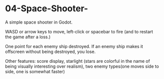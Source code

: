 # 04-Space-Shooter-
A simple space shooter in Godot.

WASD or arrow keys to move, left-click or spacebar to fire (and to restart the game after a loss.)

One point for each enemy ship destroyed. If an enemy ship makes it offscreen without being destroyed, you lose.

Other features: score display, starlight (stars are colorful in the name of being visually interesting over realism), two enemy types(one moves side to side, one is somewhat faster)